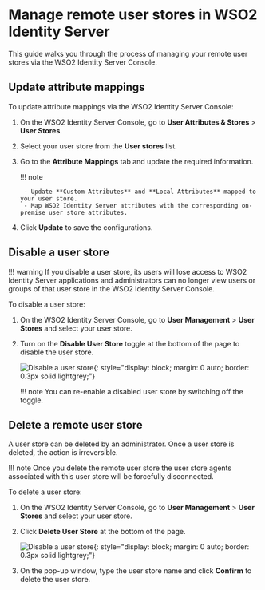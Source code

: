 # Manage remote user stores in WSO2 Identity Server
This guide walks you through the process of managing your remote user stores via the WSO2 Identity Server Console.

## Update attribute mappings

To update attribute mappings via the WSO2 Identity Server Console:

1. On the WSO2 Identity Server Console, go to **User Attributes & Stores** > **User Stores**.
2. Select your user store from the **User stores** list.
3. Go to the **Attribute Mappings** tab and update the required information.

    !!! note

        - Update **Custom Attributes** and **Local Attributes** mapped to your user store.
        - Map WSO2 Identity Server attributes with the corresponding on-premise user store attributes.

4. Click **Update** to save the configurations.


## Disable a user store

!!! warning
    If you disable a user store, its users will lose access to WSO2 Identity Server applications and administrators can no longer view users or groups of that user store in the WSO2 Identity Server Console.

To disable a user store:

1. On the WSO2 Identity Server Console, go to **User Management** > **User Stores** and select your user store.
2. Turn on the **Disable User Store** toggle at the bottom of the page to disable the user store.

    ![Disable a user store]({{base_path}}/assets/img/guides/user-stores/disable-user-store.png){: style="display: block; margin: 0 auto; border: 0.3px solid lightgrey;"}

    !!! note
        You can re-enable a disabled user store by switching off the toggle.

## Delete a remote user store

A user store can be deleted by an administrator. Once a user store is deleted, the action is irreversible.

!!! note
    Once you delete the remote user store the user store agents associated with this user store will be forcefully disconnected.

To delete a user store:

1. On the WSO2 Identity Server Console, go to **User Management** > **User Stores** and select your user store.
2. Click **Delete User Store** at the bottom of the page.

    ![Disable a user store]({{base_path}}/assets/img/guides/user-stores/delete-user-store.png){: style="display: block; margin: 0 auto; border: 0.3px solid lightgrey;"}

3. On the pop-up window, type the user store name and click **Confirm** to delete the user store.



